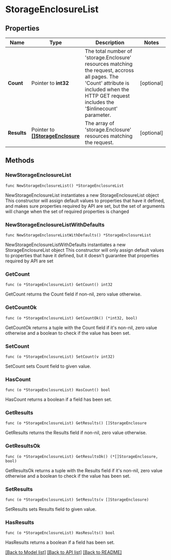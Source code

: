# StorageEnclosureList

## Properties

Name | Type | Description | Notes
------------ | ------------- | ------------- | -------------
**Count** | Pointer to **int32** | The total number of &#39;storage.Enclosure&#39; resources matching the request, accross all pages. The &#39;Count&#39; attribute is included when the HTTP GET request includes the &#39;$inlinecount&#39; parameter. | [optional] 
**Results** | Pointer to [**[]StorageEnclosure**](storage.Enclosure.md) | The array of &#39;storage.Enclosure&#39; resources matching the request. | [optional] 

## Methods

### NewStorageEnclosureList

`func NewStorageEnclosureList() *StorageEnclosureList`

NewStorageEnclosureList instantiates a new StorageEnclosureList object
This constructor will assign default values to properties that have it defined,
and makes sure properties required by API are set, but the set of arguments
will change when the set of required properties is changed

### NewStorageEnclosureListWithDefaults

`func NewStorageEnclosureListWithDefaults() *StorageEnclosureList`

NewStorageEnclosureListWithDefaults instantiates a new StorageEnclosureList object
This constructor will only assign default values to properties that have it defined,
but it doesn't guarantee that properties required by API are set

### GetCount

`func (o *StorageEnclosureList) GetCount() int32`

GetCount returns the Count field if non-nil, zero value otherwise.

### GetCountOk

`func (o *StorageEnclosureList) GetCountOk() (*int32, bool)`

GetCountOk returns a tuple with the Count field if it's non-nil, zero value otherwise
and a boolean to check if the value has been set.

### SetCount

`func (o *StorageEnclosureList) SetCount(v int32)`

SetCount sets Count field to given value.

### HasCount

`func (o *StorageEnclosureList) HasCount() bool`

HasCount returns a boolean if a field has been set.

### GetResults

`func (o *StorageEnclosureList) GetResults() []StorageEnclosure`

GetResults returns the Results field if non-nil, zero value otherwise.

### GetResultsOk

`func (o *StorageEnclosureList) GetResultsOk() (*[]StorageEnclosure, bool)`

GetResultsOk returns a tuple with the Results field if it's non-nil, zero value otherwise
and a boolean to check if the value has been set.

### SetResults

`func (o *StorageEnclosureList) SetResults(v []StorageEnclosure)`

SetResults sets Results field to given value.

### HasResults

`func (o *StorageEnclosureList) HasResults() bool`

HasResults returns a boolean if a field has been set.


[[Back to Model list]](../README.md#documentation-for-models) [[Back to API list]](../README.md#documentation-for-api-endpoints) [[Back to README]](../README.md)


